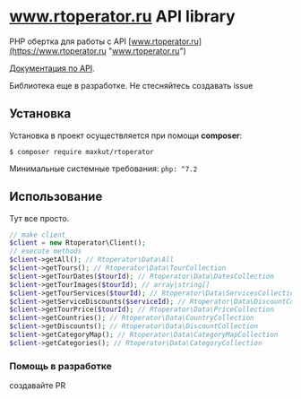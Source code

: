 # www.rtoperator.ru API library

PHP обертка для работы с API [www.rtoperator.ru](https://www.rtoperator.ru "www.rtoperator.ru")

[Документация по API](https://www.rtoperator.ru/export.html). 

Библиотека еще в разработке. Не стесняйтесь создавать issue

## Установка
Установка в проект осуществляется при помощи **composer**: 

`$ composer require maxkut/rtoperator`

Минимальные системные требования:
`php: ^7.2`

## Использование

Тут все просто. 
```php
// make client
$client = new Rtoperator\Client();
// execute methods
$client->getAll(); // Rtoperator\Data\All
$client->getTours(); // Rtoperator\Data\TourCollection
$client->getTourDates($tourId); // Rtoperator\Data\DatesCollection
$client->getTourImages($tourId); // array|string[]
$client->getTourServices($tourId); // Rtoperator\Data\ServicesCollection
$client->getServiceDiscounts($serviceId); // Rtoperator\Data\DiscountCollection
$client->getTourPrice($tourId); // Rtoperator\Data\PriceCollection
$client->getCountries(); // Rtoperator\Data\CountryCollection
$client->getDiscounts(); // Rtoperator\Data\DiscountCollection
$client->getCategoryMap(); // Rtoperator\Data\CategoryMapCollection
$client->getCategories(); // Rtoperator\Data\CategoryCollection
```

### Помощь в разработке
создавайте PR